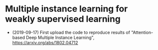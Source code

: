 # Multiple instance learning for weakly supervised learning

* (2019-09-17) First upload the code to reproduce results of "Attention-based Deep Multiple Instance Learning", https://arxiv.org/abs/1802.04712
